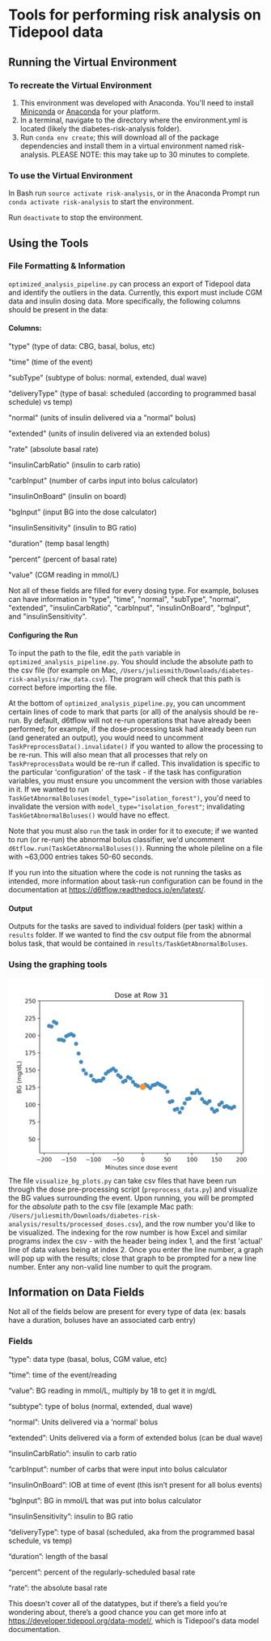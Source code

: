 # Tools for performing risk analysis on Tidepool data

## Running the Virtual Environment
### To recreate the Virtual Environment
1. This environment was developed with Anaconda. You'll need to install [Miniconda](https://conda.io/miniconda.html) or [Anaconda](https://anaconda-installer.readthedocs.io/en/latest/) for your platform.
2. In a terminal, navigate to the directory where the environment.yml 
is located (likely the diabetes-risk-analysis folder).
3. Run `conda env create`; this will download all of the package dependencies
and install them in a virtual environment named risk-analysis. PLEASE NOTE: this
may take up to 30 minutes to complete.

### To use the Virtual Environment
In Bash run `source activate risk-analysis`, or in the Anaconda Prompt
run `conda activate risk-analysis` to start the environment.

Run `deactivate` to stop the environment.

## Using the Tools
### File Formatting & Information
`optimized_analysis_pipeline.py` can process an export of Tidepool data and identify the outliers in the data. Currently, this export must include CGM data and insulin dosing data. More specifically, the following columns should be present in the data:

#### Columns:
"type" (type of data: CBG, basal, bolus, etc)

"time" (time of the event)

"subType" (subtype of bolus: normal, extended, dual wave)

"deliveryType" (type of basal: scheduled (according to programmed basal schedule) vs temp)

"normal" (units of insulin delivered via a "normal" bolus)

"extended" (units of insulin delivered via an extended bolus)

"rate" (absolute basal rate)

"insulinCarbRatio" (insulin to carb ratio)

"carbInput" (number of carbs input into bolus calculator)

"insulinOnBoard" (insulin on board)

"bgInput" (input BG into the dose calculator)

"insulinSensitivity" (insulin to BG ratio)

"duration" (temp basal length)

"percent" (percent of basal rate)

"value" (CGM reading in mmol/L)

Not all of these fields are filled for every dosing type. For example, boluses can have information in "type", "time", "normal", "subType", "normal", "extended", "insulinCarbRatio", "carbInput", "insulinOnBoard", "bgInput", and "insulinSensitivity".

#### Configuring the Run
To input the path to the file, edit the `path` variable in `optimized_analysis_pipeline.py`. You should include the absolute path to the csv file (for example on Mac, `/Users/juliesmith/Downloads/diabetes-risk-analysis/raw_data.csv`). The program will check that this path is correct before importing the file. 

At the bottom of `optimized_analysis_pipeline.py`, you can uncomment certain lines of code to mark that parts (or all) of the analysis should be re-run. By default, d6tflow will not re-run operations that have already been performed; for example, if the dose-processing task had already been run (and generated an output), you would need to uncomment `TaskPreprocessData().invalidate()` if you wanted to allow the processing to be re-run. This will also mean that all processes that rely on `TaskPreprocessData` would be re-run if called. This invalidation is specific to the particular 'configuration' of the task - if the task has configuration variables, you must ensure you uncomment the version with those variables in it. If we wanted to run `TaskGetAbnormalBoluses(model_type="isolation_forest")`, you'd need to invalidate the version with `model_type="isolation_forest"`; invalidating `TaskGetAbnormalBoluses()` would have no effect.

Note that you must also `run` the task in order for it to execute; if we wanted to run (or re-run) the abnormal bolus classifier, we'd uncomment `d6tflow.run(TaskGetAbnormalBoluses())`. Running the whole pileline on a file with ~63,000 entries takes 50-60 seconds.

If you run into the situation where the code is not running the tasks as intended, more information about task-run configuration can be found in the documentation at https://d6tflow.readthedocs.io/en/latest/.

#### Output
Outputs for the tasks are saved to individual folders (per task) within a `results` folder. If we wanted to find the csv output file from the abnormal bolus task, that would be contained in `results/TaskGetAbnormalBoluses`.

### Using the graphing tools
<a href="/img/sample_bg_plot.png"><img src="/img/sample_bg_plot.png?raw=true" alt="Sample BG Figure from Tool"></a>
The file `visualize_bg_plots.py` can take csv files that have been run through the dose pre-processing script (`preprocess_data.py`) and visualize the BG values surrounding the event. Upon running, you will be prompted for the *absolute* path to the csv file (example Mac path: `/Users/juliesmith/Downloads/diabetes-risk-analysis/results/processed_doses.csv`), and the row number you'd like to be visualized. The indexing for the row number is how Excel and similar programs index the csv - with the header being index 1, and the first 'actual' line of data values being at index 2. Once you enter the line number, a graph will pop up with the results; close that graph to be prompted for a new line number. Enter any non-valid line number to quit the program.

## Information on Data Fields
Not all of the fields below are present for every type of data (ex: basals have a duration, boluses have an associated carb entry)

### Fields
“type”: data type (basal, bolus, CGM value, etc)

“time”: time of the event/reading

“value”: BG reading in mmol/L, multiply by 18 to get it in mg/dL

“subtype”: type of bolus (normal, extended, dual wave)

“normal”: Units delivered via a ’normal’ bolus

“extended”: Units delivered via a form of extended bolus (can be dual wave)

“insulinCarbRatio”: insulin to carb ratio

“carbInput”: number of carbs that were input into bolus calculator

“insulinOnBoard”: IOB at time of event (this isn’t present for all bolus events)

“bgInput”: BG in mmol/L that was put into bolus calculator

“insulinSensitivity”: insulin to BG ratio

“deliveryType”: type of basal (scheduled, aka from the programmed basal schedule, vs temp)

“duration”: length of the basal

“percent”: percent of the regularly-scheduled basal rate

“rate”: the absolute basal rate


This doesn't cover all of the datatypes, but if there’s a field you’re wondering about, there’s a good chance you can get more info at https://developer.tidepool.org/data-model/, which is Tidepool's data model documentation.

